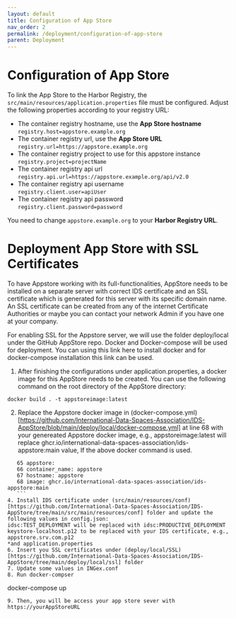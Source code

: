```yaml
---
layout: default
title: Configuration of App Store
nav_order: 2
permalink: /deployment/configuration-of-app-store
parent: Deployment
---
```


# Configuration of App Store

To link the App Store to the Harbor Registry, the `src/main/resources/application.properties` file must be configured. Adjust the following properties according to your registry URL:

* The container registry hostname, use the **App Store hostname** <br> `registry.host=appstore.example.org`
* The container registry url, use the **App Store URL** <br> `registry.url=https://appstore.example.org`
* The container registry project to use for this appstore instance <br> `registry.project=projectName`
* The container registry api url <br> `registry.api.url=https://appstore.example.org/api/v2.0`
* The container registry api username <br> `registry.client.user=apiUser`
* The container registry api password <br> `registry.client.password=password`

You need to change `appstore.example.org` to your **Harbor Registry URL**.  


# Deployment App Store with SSL Certificates

To have Appstore working with its full-functionalities, AppStore needs to be installed on a separate server with correct IDS certificate and an SSL certificate which is generated for this server with its specific domain name.  An SSL certificate can be created from any of the internet Certificate Authorities or maybe you can contact your network Admin if you have one at your company.

For enabling SSL for the Appstore server, we will use the folder deploy/local under the GitHub AppStore repo. Docker and Docker-compose will be used for deployment. You can using this link here to install docker and for docker-compose installation this link can be used. 

1. After finishing the configurations under application.properties, a docker image for this AppStore needs to be created. You can use the following command on the root directory of the AppStore directory:
```
docker build . -t appstoreimage:latest
```
2. Replace the Appstore docker image in (docker-compose.yml)[https://github.com/International-Data-Spaces-Association/IDS-AppStore/blob/main/deploy/local/docker-compose.yml] at line 68 with your genereated Appstore docker image, e.g., appstoreimage:latest will replace ghcr.io/international-data-spaces-association/ids-appstore:main value, If the above docker command is used. 
 ```
    65 appstore:
    66 container_name: appstore
    67 hostname: appstore
    68 image: ghcr.io/international-data-spaces-association/ids-appstore:main
    ```
4. Install IDS certificate under (src/main/resources/conf)[https://github.com/International-Data-Spaces-Association/IDS-AppStore/tree/main/src/main/resources/conf] folder and update the following values in config.json:
idsc:TEST_DEPLOYMENT will be replaced with idsc:PRODUCTIVE_DEPLOYMENT 
keystore-localhost.p12 to be replaced with your IDS certificate, e.g., appstrore.srv.com.p12
*and application.properties
6. Insert you SSL certificates under (deploy/local/SSL)[https://github.com/International-Data-Spaces-Association/IDS-AppStore/tree/main/deploy/local/ssl] folder
7. Update some values in INGex.conf 
8. Run docker-compser 
 ```
 docker-compose up 
 ```
 9. Then, you will be access your app store sever with https://yourAppStoreURL

